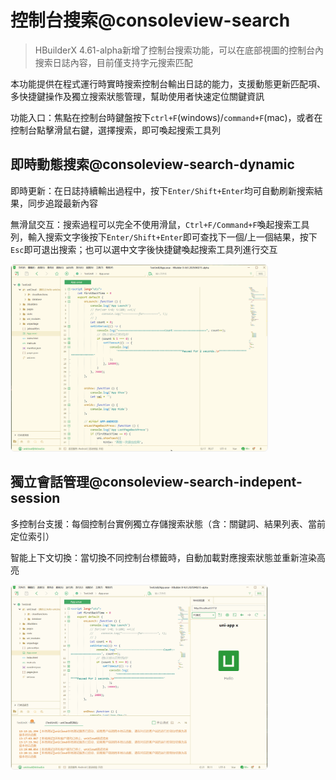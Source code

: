 # 控制台搜索@consoleview-search

<!--
keyword: 查找,控制台,find,consoleview
-->

> HBuilderX 4.61-alpha新增了控制台搜索功能，可以在底部視圖的控制台內搜索日誌內容，目前僅支持字元搜索匹配

本功能提供在程式運行時實時搜索控制台輸出日誌的能力，支援動態更新匹配項、多快捷鍵操作及獨立搜索狀態管理，幫助使用者快速定位關鍵資訊

功能入口：焦點在控制台時鍵盤按下`ctrl+F`(windows)/`command+F`(mac)，或者在控制台點擊滑鼠右鍵，選擇搜索，即可喚起搜索工具列

## 即時動態搜索@consoleview-search-dynamic
​即時更新：在日誌持續輸出過程中，按下`Enter/Shift+Enter`均可自動刷新搜索結果，同步追蹤最新內容

​無滑鼠交互：搜索過程可以完全不使用滑鼠，`Ctrl+F/Command+F`喚起搜索工具列，輸入搜索文字後按下`Enter/Shift+Enter`即可查找下一個/上一個結果，按下`Esc`即可退出搜索；也可以選中文字後快捷鍵喚起搜索工具列進行交互

<img src="/static/snapshots/tutorial/find/consoleview-search.gif" style="border-radius: 15px; border: 1px solid #eee; zoom: 40%;" />

## 獨立會話管理@consoleview-search-indepent-session
多控制台支援：每個控制台實例獨立存儲搜索狀態（含：關鍵詞、結果列表、當前定位索引）

智能上下文切換：當切換不同控制台標籤時，自動加載對應搜索狀態並重新渲染高亮

<img src="/static/snapshots/tutorial/find/consoleview-search2.gif" style="border-radius: 15px; border: 1px solid #eee; zoom: 40%;" />
